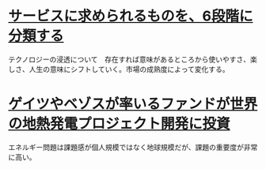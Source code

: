 # [サービスに求められるものを、6段階に分類する](https://note.mu/fladdict/n/nb35a938974d0)
テクノロジーの浸透について　存在すれば意味があるところから使いやすさ、楽しさ、人生の意味にシフトしていく。市場の成熟度によって変化する。

# [ゲイツやベゾスが率いるファンドが世界の地熱発電プロジェクト開発に投資](https://jp.techcrunch.com/2019/03/04/2019-03-03-bill-gates-and-jeff-bezos-backed-fund-invests-in-a-global-geothermal-energy-project-developer/)
エネルギー問題は課題感が個人規模ではなく地球規模だが、課題の重要度が非常に高い。
